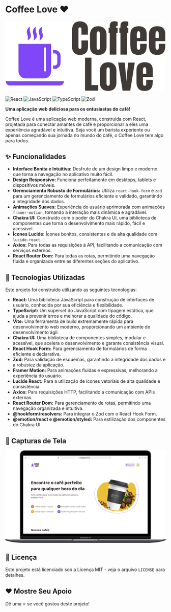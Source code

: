 # Coffee Love ❤️

![Coffee Love Logo](./src/assets/logo.png)

![React](https://img.shields.io/badge/React-20232A?style=for-the-badge&logo=react&logoColor=61DAFB)
![JavaScript](https://img.shields.io/badge/JavaScript-F7DF1E?style=for-the-badge&logo=javascript&logoColor=black)
![TypeScript](https://img.shields.io/badge/TypeScript-007ACC?style=for-the-badge&logo=typescript&logoColor=white)
![Zod](https://img.shields.io/badge/Zod-3498DB?style=for-the-badge&logo=zod&logoColor=white)

**Uma aplicação web deliciosa para os entusiastas do café!**

Coffee Love é uma aplicação web moderna, construída com React, projetada para conectar amantes de café e proporcionar a eles uma experiência agradável e intuitiva. Seja você um barista experiente ou apenas começando sua jornada no mundo do café, o Coffee Love tem algo para todos.

## ✨ Funcionalidades

*   **Interface Bonita e Intuitiva:** Desfrute de um design limpo e moderno que torna a navegação no aplicativo muito fácil.
*   **Design Responsivo:** Funciona perfeitamente em desktops, tablets e dispositivos móveis.
*   **Gerenciamento Robusto de Formulários:** Utiliza `react-hook-form` e `zod` para um gerenciamento de formulários eficiente e validado, garantindo a integridade dos dados.
*   **Animações Suaves:** Experiência do usuário aprimorada com animações `framer-motion`, tornando a interação mais dinâmica e agradável.
*   **Chakra UI:** Construído com o poder do Chakra UI, uma biblioteca de componentes que torna o desenvolvimento mais rápido, fácil e acessível.
*   **Ícones Lucide:** Ícones bonitos, consistentes e de alta qualidade com `lucide-react`.
*   **Axios:** Para todas as requisições à API, facilitando a comunicação com serviços externos.
*   **React Router Dom:** Para todas as rotas, permitindo uma navegação fluida e organizada entre as diferentes seções do aplicativo.

## 🚀 Tecnologias Utilizadas

Este projeto foi construído utilizando as seguintes tecnologias:

*   **React:** Uma biblioteca JavaScript para construção de interfaces de usuário, conhecida por sua eficiência e flexibilidade.
*   **TypeScript:** Um superset do JavaScript com tipagem estática, que ajuda a prevenir erros e melhorar a qualidade do código.
*   **Vite:** Uma ferramenta de build extremamente rápida para desenvolvimento web moderno, proporcionando um ambiente de desenvolvimento ágil.
*   **Chakra UI:** Uma biblioteca de componentes simples, modular e acessível, que acelera o desenvolvimento e garante consistência visual.
*   **React Hook Form:** Para gerenciamento de formulários de forma eficiente e declarativa.
*   **Zod:** Para validação de esquemas, garantindo a integridade dos dados e a robustez da aplicação.
*   **Framer Motion:** Para animações fluidas e expressivas, melhorando a experiência do usuário.
*   **Lucide React:** Para a utilização de ícones vetoriais de alta qualidade e consistência.
*   **Axios:** Para requisições HTTP, facilitando a comunicação com APIs externas.
*   **React Router Dom:** Para gerenciamento de rotas, permitindo uma navegação organizada e intuitiva.
*   **@hookform/resolvers:** Para integrar o Zod com o React Hook Form.
*   **@emotion/react e @emotion/styled:** Para estilização dos componentes do Chakra UI.

## 📸 Capturas de Tela

![Coffe Love](https://github.com/rafaelclima/coffeelove/blob/master/.gitassets/pc_01.png)

## 📜 Licença

Este projeto está licenciado sob a Licença MIT - veja o arquivo `LICENSE` para detalhes.

## ❤️ Mostre Seu Apoio

Dê uma ⭐️ se você gostou deste projeto!
